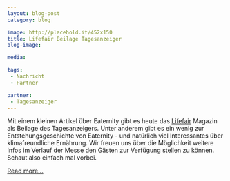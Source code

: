 ```yaml
---
layout: blog-post
category: blog

image: http://placehold.it/452x150
title: Lifefair Beilage Tagesanzeiger
blog-image: 

media: 

tags:
 - Nachricht
 - Partner

partner:
 - Tagesanzeiger
---
```


Mit einem kleinen Artikel über Eaternity gibt es heute das [Lifefair][1] Magazin als Beilage des Tagesanzeigers. Unter anderem gibt es ein wenig zur Entstehungsgeschichte von Eaternity - und natürlich viel Interessantes über klimafreundliche Ernährung. Wir freuen uns über die Möglichkeit weitere Infos im Verlauf der Messe den Gästen zur Verfügung stellen zu können. Schaut also einfach mal vorbei.  

[Read more...][2]

[1]: http://www.lifefair.ch/
[2]: #
